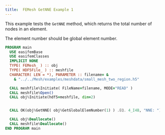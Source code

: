 ```yaml
---
title:  FEMesh GetNNE Example 1
---
```


This example tests the `GetNNE` method, which returns the total number of nodes in an element.

The element number should be global element number.

```fortran
PROGRAM main
  USE easifemBase
  USE easifemClasses
  IMPLICIT NONE
  TYPE( FEMesh_ ) :: obj
  TYPE( HDF5File_ ) :: meshfile
  CHARACTER( LEN = *), PARAMETER :: filename= &
    & "../../Mesh/examples/meshdata/small_mesh_two_region.h5"

  CALL meshfile%Initiate( FileName=filename, MODE="READ" )
  CALL meshfile%Open()
  CALL obj%Initiate(hdf5=meshfile, dim=2)


  CALL OK(obj%GetNNE( obj%GetGlobalElemNumber(1) ) .EQ. 4_I4B, "NNE: ")

  CALL obj%Deallocate()
  CALL meshfile%Deallocate()
END PROGRAM main
```
